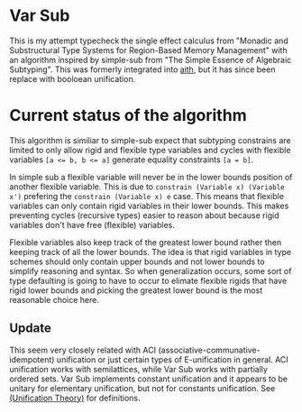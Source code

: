 # Var Sub
This is my attempt typecheck the single effect calculus from "Monadic and Substructural Type Systems for Region-Based Memory Management"
with an algorithm inspired by simple-sub from "The Simple Essence of Algebraic Subtyping".
This was formerly integrated into [aith](https://github.com/Superstar64/aith), but it has since been replace with booloean unification.

# Current status of the algorithm
This algorithm is similiar to simple-sub expect that subtyping constrains are limited to only allow rigid and flexible type variables
and cycles with flexible variables `[a <= b, b <= a]` generate equality constraints `[a = b]`.

In simple sub a flexible variable will never be in the lower bounds position of another flexible variable.
This is due to `constrain (Variable x) (Variable x')` prefering the `constrain (Variable x) e` case.
This means that flexible variables can only contain rigid variables in their lower bounds.
This makes preventing cycles (recursive types) easier to reason about because rigid variables don't have free (flexible) variables.

Flexible variables also keep track of the greatest lower bound rather then keeping track of all the lower bounds.
The idea is that rigid variables in type schemes should only contain upper bounds and not lower bounds to simplify reasoning and syntax.
So when generalization occurs, some sort of type defaulting is going to have to occur to elimate flexible rigids that have rigid lower bounds
and picking the greatest lower bound is the most reasonable choice here.  

## Update
This seem very closely related with ACI (associative-communative-idempotent) unification or just certain types of E-unification in general.
ACI unification works with semilattices, while Var Sub works with partially ordered sets.
Var Sub implements constant unification and it appears to be unitary for elementary unification, but not for constants unification.
See [(Unification Theory)](https://www.cs.bu.edu/fac/snyder/publications/UnifChapter.pdf) for definitions.
